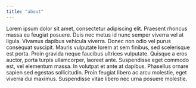 ```yaml
---
title: "about"
---
```


Lorem ipsum dolor sit amet, consectetur adipiscing elit. Praesent rhoncus massa eu feugiat posuere. Duis nec metus id nunc semper viverra vel at ligula. Vivamus dapibus vehicula viverra. Donec non odio vel purus consequat suscipit. Mauris vulputate lorem at sem finibus, sed scelerisque est porta. Proin gravida neque faucibus ultrices vulputate. Quisque a eros auctor, porta turpis ullamcorper, laoreet ante. Suspendisse eget commodo est, vel elementum massa. In volutpat et ante at dapibus. Phasellus ornare sapien sed egestas sollicitudin. Proin feugiat libero ac arcu molestie, eget viverra dui maximus. Suspendisse vitae libero nec urna posuere molestie.

